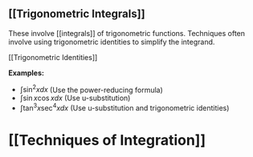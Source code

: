 ## [[Trigonometric Integrals]] 
These involve [[integrals]] of trigonometric functions.  Techniques often involve using trigonometric identities to simplify the integrand.

[[Trigonometric Identities]]

**Examples:**
* $\int \sin^2 x dx$ (Use the power-reducing formula)
* $\int \sin x \cos x dx$ (Use u-substitution)
* $\int \tan^3 x \sec^4 x dx$ (Use u-substitution and trigonometric identities)

# [[Techniques of Integration]]